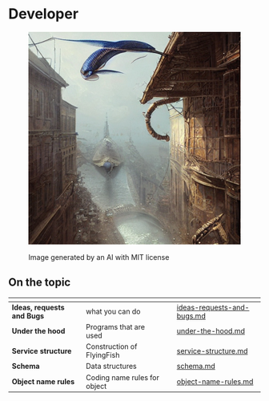 # Developer

<figure><img src="../../.gitbook/assets/fcaef951-c353-48d5-afc4-587d51a220e2.jpeg" alt=""><figcaption><p>Image generated by an AI with MIT license</p></figcaption></figure>

## On the topic

<table data-view="cards"><thead><tr><th></th><th></th><th></th><th data-hidden data-card-target data-type="content-ref"></th></tr></thead><tbody><tr><td><strong>Ideas, requests and Bugs</strong></td><td>what you can do</td><td></td><td><a href="ideas-requests-and-bugs.md">ideas-requests-and-bugs.md</a></td></tr><tr><td><strong>Under the hood</strong></td><td>Programs that are used</td><td></td><td><a href="under-the-hood.md">under-the-hood.md</a></td></tr><tr><td><strong>Service structure</strong></td><td>Construction of FlyingFish</td><td></td><td><a href="service-structure.md">service-structure.md</a></td></tr><tr><td><strong>Schema</strong></td><td>Data structures</td><td></td><td><a href="schema.md">schema.md</a></td></tr><tr><td><strong>Object name rules</strong></td><td>Coding name rules for object </td><td></td><td><a href="object-name-rules.md">object-name-rules.md</a></td></tr></tbody></table>
